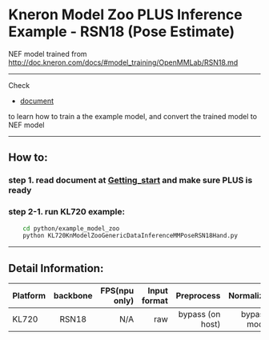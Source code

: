 # Kneron Model Zoo PLUS Inference Example - RSN18  (Pose Estimate)

NEF model trained from
http://doc.kneron.com/docs/#model_training/OpenMMLab/RSN18.md

---

Check  

- [document](../../../model_training/OpenMMLab/RSN18.md )  

to learn how to train a the example model, and convert the trained model to NEF model  

---

## How to:  

### step 1. read document at [Getting_start](../../getting_start.md) and make sure PLUS is ready  

### step 2-1. run KL720 example:  

```bash
    cd python/example_model_zoo
    python KL720KnModelZooGenericDataInferenceMMPoseRSN18Hand.py 
```

---

## Detail Information:  

Platform      |  backbone  | FPS(npu only)  | Input format |         Preprocess       |  Normalize  |  
--------------|:---------:|----------------:| ------------:| ------------------------:| -----------:|  
KL720         |  RSN18  |     N/A    |    raw    |     bypass (on host)     | bypass mode |  
